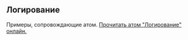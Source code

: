 ## Логирование

Примеры, сопровождающие атом.
[Прочитать атом "Логирование" онлайн.](https://stepik.org/lesson/350668/step/1)